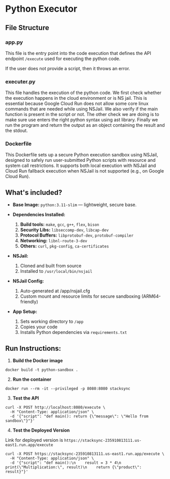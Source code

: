 # Python Executor

## File Structure

### app.py 

This file is the entry point into the code execution that defines the API endpoint `/execute` used for executing the python code.

If the user does not provide a script, then it throws an error.


### executer.py

This file handles the execution of the python code. We first check whether the execution happens in the cloud environment or is NS jail. This is essential because Google Cloud Run does not allow some core linux commands that are needed while using NSJail. We also verify if the main function is present in the script or not. The other check we are doing is to make sure use enters the right python syntax using ast library. Finally we run the program and return the output as an object containing the result and the stdout. 

### Dockerfile
This Dockerfile sets up a secure Python execution sandbox using NSJail, designed to safely run user-submitted Python scripts with resource and system call restrictions. It supports both local execution with NSJail and Cloud Run fallback execution when NSJail is not supported (e.g., on Google Cloud Run).

## What's included? 
- **Base Image:** `python:3.11-slim` — lightweight, secure base.
- **Dependencies Installed:** 
    1. **Build tools:** `make`, `gcc`, `g++`, `flex`, `bison`
    2. **Security Libs:**  `libseccomp-dev`, `libcap-dev`
    3. **Protocol Buffers:** `libprotobuf-dev`, `protobuf-compiler`
    4. **Networking:** `libnl-route-3-dev`
    5. **Others:** `curl`, `pkg-config`, `ca-certificates`

- **NSJail:**
    1. Cloned and built from source
    2. Installed to `/usr/local/bin/nsjail`

- **NSJail Config:**
    1. Auto-generated at /app/nsjail.cfg
    2. Custom mount and resource limits for secure sandboxing (ARM64-friendly)

- **App Setup:**
    1. Sets working directory to `/app`
    2. Copies your code
    3. Installs Python dependencies via `requirements.txt`

## Run Instructions:

1. **Build the Docker image**

```
docker build -t python-sandbox .
```

2. **Run the container**
```
docker run --rm -it --privileged -p 8080:8080 stacksync
```

3. **Test the API**

```
curl -X POST http://localhost:8080/execute \
  -H "Content-Type: application/json" \
  -d '{"script": "def main(): return {\"message\": \"Hello from sandbox\"}"}'
```

4. **Test the Deployed Version**

Link for deployed version is `https://stacksync-235910813111.us-east1.run.app/execute`
```
curl -X POST https://stacksync-235910813111.us-east1.run.app/execute \
  -H "Content-Type: application/json" \
  -d '{"script": "def main():\n    result = 3 * 4\n    print(\"Multiplication:\", result)\n    return {\"product\": result}"}'
```

